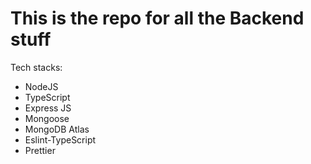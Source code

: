# This is the repo for all the Backend stuff

Tech stacks:

- NodeJS
- TypeScript
- Express JS
- Mongoose
- MongoDB Atlas
- Eslint-TypeScript
- Prettier
